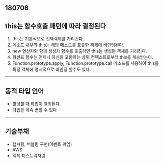 ## 180706 

## this는 함수호출 패턴에 따라 결정된다
1. this는 기본적으로 전역객체를 가리킨다
2. 메소드 내부의 this는 해당 메소드를 호출한 객체에 바인딩된다.
3. new 연산자와 함께 생성자 함수를 호출하면 this는 생성된 객체를 가리킨다.
4. 화살표 함수는 언제나 자신을 포함하는 상위 컨텍스트로부터 this를 계승받는다.
5. Function.prototype.apply, Function.prototype.call 메소드를 사용하여 this를 특정 객체에 명시적으로 바인딩 할수도 있다.

---
## 동적 타입 언어
- 할당할 때 타입이 결정된다.
- 타입은 계속 변할 수 있다

---
## 기술부채
- 캡쳐링, 버블링 구현(이벤트 위임)
- AWS
- 객체 디스트럭쳐링